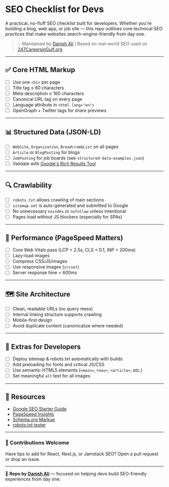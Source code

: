 # SEO Checklist for Devs

A practical, no-fluff SEO checklist built for developers. Whether you're building a blog, web app, or job site — this repo outlines core technical SEO practices that make websites search-engine-friendly from day one.

> 💡 Maintained by [Danish Ali](https://github.com/Danishali23) | Based on real-world SEO used on [247CareersinGulf.org](https://247careersingulf.org/)

---

## ✅ Core HTML Markup

- [ ] Use one `<h1>` per page  
- [ ] Title tag ≤ 60 characters  
- [ ] Meta description ≤ 160 characters  
- [ ] Canonical URL tag on every page  
- [ ] Language attribute in `<html lang="en">`  
- [ ] OpenGraph + Twitter tags for share previews

---

## 📊 Structured Data (JSON-LD)

- [ ] `WebSite`, `Organization`, `BreadcrumbList` on all pages  
- [ ] `Article` or `BlogPosting` for blogs  
- [ ] `JobPosting` for job boards (see `structured-data-examples.json`)  
- [ ] Validate with [Google's Rich Results Tool](https://search.google.com/test/rich-results)

---

## 🔍 Crawlability

- [ ] `robots.txt` allows crawling of main sections  
- [ ] `sitemap.xml` is auto-generated and submitted to Google  
- [ ] No unnecessary `noindex` or `nofollow` unless intentional  
- [ ] Pages load without JS blockers (especially for SPAs)

---

## 🚀 Performance (PageSpeed Matters)

- [ ] Core Web Vitals pass (LCP < 2.5s, CLS < 0.1, INP < 200ms)  
- [ ] Lazy-load images  
- [ ] Compress CSS/JS/images  
- [ ] Use responsive images (`srcset`)  
- [ ] Server response time < 600ms

---

## 🗺 Site Architecture

- [ ] Clean, readable URLs (no query mess)  
- [ ] Internal linking structure supports crawling  
- [ ] Mobile-first design  
- [ ] Avoid duplicate content (canonicalize where needed)

---

## 🧩 Extras for Developers

- [ ] Deploy sitemap & robots.txt automatically with builds  
- [ ] Add preloading for fonts and critical JS/CSS  
- [ ] Use semantic HTML5 elements (`<main>`, `<nav>`, `<article>`, etc.)  
- [ ] Set meaningful `alt` text for all images  

---

## 📌 Resources

- [Google SEO Starter Guide](https://developers.google.com/search/docs/fundamentals/seo-starter-guide)  
- [PageSpeed Insights](https://pagespeed.web.dev/)  
- [Schema.org Markup](https://schema.org/)  
- [robots.txt tester](https://www.robotstxt.org/robotstxt.html)

---

### 💬 Contributions Welcome

Have tips to add for React, Next.js, or Jamstack SEO? Open a pull request or drop an issue.

---

📍 **Repo by [Danish Ali](https://github.com/Danishali23)** — focused on helping devs build SEO-friendly experiences from day one.
